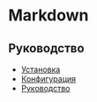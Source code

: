 Markdown
===

## Руководство

* [Установка](install.md)
* [Конфигурация](config.md)
* [Руководство](guide.md)
